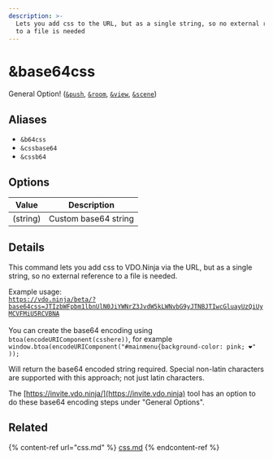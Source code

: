 ```yaml
---
description: >-
  Lets you add css to the URL, but as a single string, so no external reference
  to a file is needed
---
```


# \&base64css

General Option! ([`&push`](../../source-settings/push.md), [`&room`](../../general-settings/room.md), [`&view`](../view-parameters/view.md), [`&scene`](../view-parameters/scene.md))

## Aliases

* `&b64css`
* `&cssbase64`
* `&cssb64`

## Options

| Value    | Description          |
| -------- | -------------------- |
| (string) | Custom base64 string |

## Details

This command lets you add css to VDO.Ninja via the URL, but as a single string, so no external reference to a file is needed.&#x20;

Example usage:\
[`https://vdo.ninja/beta/?base64css=JTIzbWFpbm1lbnUlN0JiYWNrZ3JvdW5kLWNvbG9yJTNBJTIwcGluayUzQiUyMCVFMiU5RCVBNA`](https://vdo.ninja/beta/?base64css=JTIzbWFpbm1lbnUlN0JiYWNrZ3JvdW5kLWNvbG9yJTNBJTIwcGluayUzQiUyMCVFMiU5RCVBNA)\
\
You can create the base64 encoding using `btoa(encodeURIComponent(csshere))`, for example `window.btoa(encodeURIComponent("#mainmenu{background-color: pink; ❤" ));`

Will return the base64 encoded string required. Special non-latin characters are supported with this approach; not just latin characters.

The [https://invite.vdo.ninja/](https://invite.vdo.ninja) tool has an option to do these base64 encoding steps under "General Options".

## Related

{% content-ref url="css.md" %}
[css.md](css.md)
{% endcontent-ref %}
